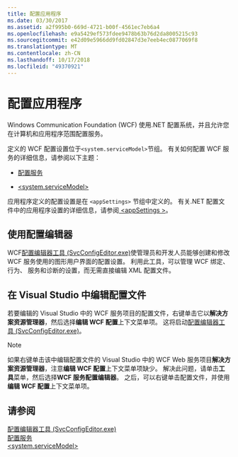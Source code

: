 ```yaml
---
title: 配置应用程序
ms.date: 03/30/2017
ms.assetid: a2f995b0-669d-4721-b00f-4561ec7eb6a4
ms.openlocfilehash: e9a5429ef573fdee9478b63b76d2da8005215c93
ms.sourcegitcommit: e42d09e5966dd9fd02847d3e7eeb4ec0877069f8
ms.translationtype: MT
ms.contentlocale: zh-CN
ms.lasthandoff: 10/17/2018
ms.locfileid: "49370921"
---
```

# <a name="configuring-your-application"></a>配置应用程序
Windows Communication Foundation (WCF) 使用.NET 配置系统，并且允许您在计算机和应用程序范围配置服务。  
  
 定义的 WCF 配置设置位于`<system.serviceModel>`节组。 有关如何配置 WCF 服务的详细信息，请参阅以下主题：  
  
-   [配置服务](../../../../docs/framework/wcf/configuring-services.md)  
  
-   [\<system.serviceModel>](../../../../docs/framework/configure-apps/file-schema/wcf/system-servicemodel.md)  
  
 应用程序定义的配置设置是在 `<appSettings>` 节组中定义的。 有关.NET 配置文件中的应用程序设置的详细信息，请参阅[ \<appSettings >](https://go.microsoft.com/fwlink/?LinkId=95159)。  
  
## <a name="using-the-configuration-editor"></a>使用配置编辑器  
 WCF[配置编辑器工具 (SvcConfigEditor.exe)](../../../../docs/framework/wcf/configuration-editor-tool-svcconfigeditor-exe.md)使管理员和开发人员能够创建和修改 WCF 服务使用的图形用户界面的配置设置。 利用此工具，可以管理 WCF 绑定、 行为、 服务和诊断的设置，而无需直接编辑 XML 配置文件。  
  
## <a name="editing-configuration-files-in-visual-studio"></a>在 Visual Studio 中编辑配置文件  
 若要编辑的 Visual Studio 中的 WCF 服务项目的配置文件，右键单击它以**解决方案资源管理器**，然后选择**编辑 WCF 配置**上下文菜单项。 这将启动[配置编辑器工具 (SvcConfigEditor.exe)](../../../../docs/framework/wcf/configuration-editor-tool-svcconfigeditor-exe.md)。  
  
> [!NOTE]
>  如果右键单击该中编辑配置文件的 Visual Studio 中的 WCF Web 服务项目**解决方案资源管理器**，注意**编辑 WCF 配置**上下文菜单项缺少。 解决此问题，请单击**工具**菜单，然后选择**WCF 服务配置编辑器**。 之后，可以右键单击配置文件，并使用**编辑 WCF 配置**上下文菜单项。  
  
## <a name="see-also"></a>请参阅  
 [配置编辑器工具 (SvcConfigEditor.exe)](../../../../docs/framework/wcf/configuration-editor-tool-svcconfigeditor-exe.md)  
 [配置服务](../../../../docs/framework/wcf/configuring-services.md)  
 [\<system.serviceModel>](../../../../docs/framework/configure-apps/file-schema/wcf/system-servicemodel.md)
